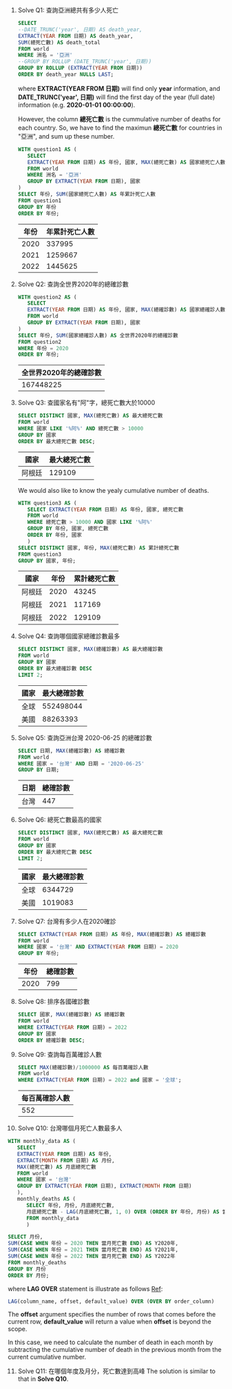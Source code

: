 1. Solve Q1: 查詢亞洲總共有多少人死亡
   ```sql
   SELECT 
   --DATE_TRUNC('year', 日期) AS death_year,
   EXTRACT(YEAR FROM 日期) AS death_year,
   SUM(總死亡數) AS death_total
   FROM world
   WHERE 洲名 = '亞洲'
   --GROUP BY ROLLUP (DATE_TRUNC('year', 日期))
   GROUP BY ROLLUP (EXTRACT(YEAR FROM 日期))
   ORDER BY death_year NULLS LAST;
   ```

   where **EXTRACT(YEAR FROM 日期)** will find only **year** information, and **DATE_TRUNC('year', 日期)** will find the first day of the year (full date) information (e.g. **2020-01-01 00:00:00**).
   
   However, the column **總死亡數** is the cummulative number of deaths for each country. So, we have to find the maximun **總死亡數** for countries in "亞洲", and sum up these number.

   ```sql
   WITH question1 AS (
      SELECT 
      EXTRACT(YEAR FROM 日期) AS 年份, 國家, MAX(總死亡數) AS 國家總死亡人數
      FROM world
      WHERE 洲名 = '亞洲'
      GROUP BY EXTRACT(YEAR FROM 日期), 國家
   )
   SELECT 年份, SUM(國家總死亡人數) AS 年累計死亡人數
   FROM question1
   GROUP BY 年份
   ORDER BY 年份;
   ```

   | 年份 | 年累計死亡人數 |
   | --- | --- |
   | 2020 | 337995 |
   | 2021 | 1259667 |
   | 2022 | 1445625 |


2. Solve Q2: 查詢全世界2020年的總確診數
   ```sql
   WITH question2 AS (
      SELECT 
      EXTRACT(YEAR FROM 日期) AS 年份, 國家, MAX(總確診數) AS 國家總確診人數
      FROM world
      GROUP BY EXTRACT(YEAR FROM 日期), 國家
   )
   SELECT 年份, SUM(國家總確診人數) AS 全世界2020年的總確診數
   FROM question2
   WHERE 年份 = 2020
   ORDER BY 年份;
   ```
   | 全世界2020年的總確診數 |
   | --- |
   | 167448225 |


3. Solve Q3: 查國家名有"阿"字，總死亡數大於10000
   ```sql
   SELECT DISTINCT 國家, MAX(總死亡數) AS 最大總死亡數
   FROM world 
   WHERE 國家 LIKE '%阿%' AND 總死亡數 > 10000
   GROUP BY 國家
   ORDER BY 最大總死亡數 DESC;
   ```

   | 國家 | 最大總死亡數 |
   | --- | --- |
   | 阿根廷 | 129109 |

   We would also like to know the yealy cumulative number of deaths.
   ```sql
   WITH question3 AS (
      SELECT EXTRACT(YEAR FROM 日期) AS 年份, 國家, 總死亡數
      FROM world 
      WHERE 總死亡數 > 10000 AND 國家 LIKE '%阿%'
      GROUP BY 年份, 國家, 總死亡數
      ORDER BY 年份, 國家
      )
   SELECT DISTINCT 國家, 年份, MAX(總死亡數) AS 累計總死亡數
   FROM question3
   GROUP BY 國家, 年份;
   ```

   | 國家 | 年份 | 累計總死亡數 |
   | --- | --- |--- |
   | 阿根廷 | 2020 | 43245 |
   | 阿根廷 | 2021 | 117169 |
   | 阿根廷 | 2022 | 129109 |


4. Solve Q4: 查詢哪個國家總確診數最多
   ```sql
   SELECT DISTINCT 國家, MAX(總確診數) AS 最大總確診數
   FROM world 
   GROUP BY 國家
   ORDER BY 最大總確診數 DESC
   LIMIT 2;
   ```
   
   | 國家 | 最大總確診數 |
   | --- | --- |
   | 全球 | 552498044 |
   | 美國 | 88263393 |

5. Solve Q5: 查詢亞洲台灣 2020-06-25 的總確診數
   ```sql
   SELECT 日期, MAX(總確診數) AS 總確診數
   FROM world
   WHERE 國家 = '台灣' AND 日期 = '2020-06-25'
   GROUP BY 日期;
   ```
   | 日期 | 總確診數 |
   | --- | --- |
   | 台灣 | 447 |

6. Solve Q6: 總死亡數最高的國家
   ```sql
   SELECT DISTINCT 國家, MAX(總死亡數) AS 最大總死亡數
   FROM world 
   GROUP BY 國家
   ORDER BY 最大總死亡數 DESC
   LIMIT 2;
   ```
      
   | 國家 | 最大總確診數 |
   | --- | --- |
   | 全球 | 6344729 |
   | 美國 | 1019083 |


7. Solve Q7: 台灣有多少人在2020確診
   ```sql
   SELECT EXTRACT(YEAR FROM 日期) AS 年份, MAX(總確診數) AS 總確診數
   FROM world
   WHERE 國家 = '台灣' AND EXTRACT(YEAR FROM 日期) = 2020
   GROUP BY 年份;
   ```
   | 年份 | 總確診數 |
   | --- | --- |
   | 2020 | 799 |

8. Solve Q8: 排序各國確診數
   ```sql
   SELECT 國家, MAX(總確診數) AS 總確診數
   FROM world
   WHERE EXTRACT(YEAR FROM 日期) = 2022
   GROUP BY 國家
   ORDER BY 總確診數 DESC;
   ```


9. Solve Q9: 查詢每百萬確診人數
   ```sql
   SELECT MAX(總確診數)/1000000 AS 每百萬確診人數
   FROM world
   WHERE EXTRACT(YEAR FROM 日期) = 2022 and 國家 = '全球';
   ```

   | 每百萬確診人數 |
   | --- |
   | 552 | 



10. Solve Q10: 台灣哪個月死亡人數最多人
   ```sql
   WITH monthly_data AS (
      SELECT 
      EXTRACT(YEAR FROM 日期) AS 年份,
      EXTRACT(MONTH FROM 日期) AS 月份,
      MAX(總死亡數) AS 月底總死亡數
      FROM world 
      WHERE 國家 = '台灣'
      GROUP BY EXTRACT(YEAR FROM 日期), EXTRACT(MONTH FROM 日期)
      ),
      monthly_deaths AS (
         SELECT 年份, 月份, 月底總死亡數,
         月底總死亡數 - LAG(月底總死亡數, 1, 0) OVER (ORDER BY 年份, 月份) AS 當月死亡數
         FROM monthly_data
         )

   SELECT 月份, 
   SUM(CASE WHEN 年份 = 2020 THEN 當月死亡數 END) AS Y2020年,
   SUM(CASE WHEN 年份 = 2021 THEN 當月死亡數 END) AS Y2021年,
   SUM(CASE WHEN 年份 = 2022 THEN 當月死亡數 END) AS Y2022年
   FROM monthly_deaths
   GROUP BY 月份
   ORDER BY 月份;
   ```
   where **LAG OVER** statement is illustrate as follows [Ref](https://www.rockdata.net/tutorial/function-lag/):
   
   ```sql
   LAG(column_name, offset, default_value) OVER (OVER BY order_column)
   ```
   The **offset** argument specifies the number of rows that comes before the current row, **default_value** will return a value when **offset** is beyond the scope.
   
   In this case, we need to calculate the number of death in each month by subtracting the cumulative number of death in the previous month from the current cumulative number.



11. Solve Q11: 在哪個年度及月分，死亡數達到高峰
   The solution is similar to that in **Solve Q10**.
